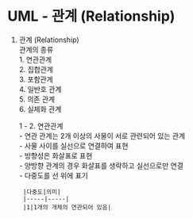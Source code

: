 # UML - 관계 (Relationship)  
1. 관계 (Relationship)  
    관계의 종류  
        1. 연관관계  
        2. 집합관계  
        3. 포함관계  
        4. 일반호 관계  
        5. 의존 관계  
        6. 실체화 관계  
    
    1 - 2. 연관관계  
        - 연관 관계는 2개 이상의 사물이 서로 관련되어 있는 관계  
        - 사물 사이를 실선으로 연결하여 표현  
        - 방향성은 화살표로 표현  
        - 양방향 관계의 경우 화살표를 생략하고 실선으로만 연결  
        - 다중도를 선 위에 표기  

        |다중도|의미|
        |-----|-----|
        |1|1개의 개체의 연관되어 있음|